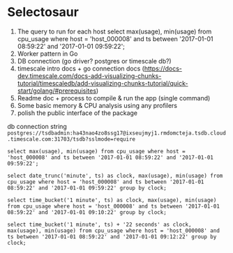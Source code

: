 # Selectosaur


1. The query to run for each host
select max(usage), min(usage) from cpu_usage where host = 'host_000008' and ts between '2017-01-01 08:59:22' and '2017-01-01 09:59:22';
2. Worker pattern in Go
3. DB connection (go driver? postgres or timescale db?)
4. timescale intro docs + go connection docs (https://docs-dev.timescale.com/docs-add-visualizing-chunks-tutorial/timescaledb/add-visualizing-chunks-tutorial/quick-start/golang/#prerequisites)
5. Readme doc + process to compile & run the app (single command)
6. Some basic memory & CPU analysis using any profilers
7. polish the public interface of the package

db connection string
`postgres://tsdbadmin:ha43nao4zo8ssg17@ixseujmyj1.rmdomcteja.tsdb.cloud.timescale.com:31703/tsdb?sslmode=require`

`select max(usage), min(usage) from cpu_usage where host = 'host_000008' and ts between '2017-01-01 08:59:22' and '2017-01-01 09:59:22';`

```
select date_trunc('minute', ts) as clock, max(usage), min(usage) from cpu_usage where host = 'host_000008' and ts between '2017-01-01 08:59:22' and '2017-01-01 09:59:22' group by clock;

select time_bucket('1 minute', ts) as clock, max(usage), min(usage) from cpu_usage where host = 'host_000008' and ts between '2017-01-01 08:59:22' and '2017-01-01 09:10:22' group by clock;

select time_bucket('1 minute', ts) + '22 seconds' as clock, max(usage), min(usage) from cpu_usage where host = 'host_000008' and ts between '2017-01-01 08:59:22' and '2017-01-01 09:12:22' group by clock;
```